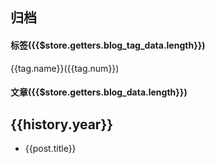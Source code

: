 ## 归档

#### 标签({{$store.getters.blog_tag_data.length}})

<div class="blog_tag" :key="'tag_'+index" v-for="(tag,index) in $store.getters.blog_tag_data">
    <el-tag type="success">{{tag.name}}({{tag.num}})</el-tag>
</div>

#### 文章({{$store.getters.blog_data.length}})

<div class="blog_history" :key="'history_'+index" v-for="(history,index) in $store.getters.blog_history_data">

## {{history.year}}

<div class="blog_history_post" :key="'post_'+index" v-for="(post,index) in history.post">

* <router-link :to="post.regularPath">{{post.title}}</router-link>

</div>

</div>